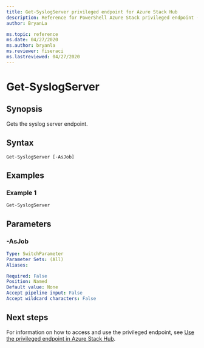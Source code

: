 ```yaml
---
title: Get-SyslogServer privileged endpoint for Azure Stack Hub
description: Reference for PowerShell Azure Stack privileged endpoint - Get-SyslogServer
author: BryanLa

ms.topic: reference
ms.date: 04/27/2020
ms.author: bryanla
ms.reviewer: fiseraci
ms.lastreviewed: 04/27/2020
---
```


# Get-SyslogServer

## Synopsis
Gets the syslog server endpoint.

## Syntax

```
Get-SyslogServer [-AsJob]
```

## Examples

### Example 1
```
Get-SyslogServer
```

## Parameters

### -AsJob


```yaml
Type: SwitchParameter
Parameter Sets: (All)
Aliases:

Required: False
Position: Named
Default value: None
Accept pipeline input: False
Accept wildcard characters: False
```

## Next steps

For information on how to access and use the privileged endpoint, see [Use the privileged endpoint in Azure Stack Hub](../../operator/azure-stack-privileged-endpoint.md).
